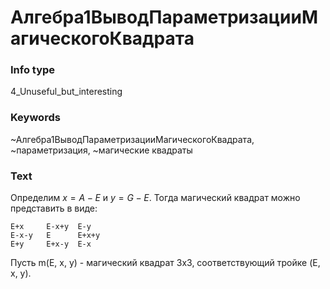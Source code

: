 # Алгебра1ВыводПараметризацииМагическогоКвадрата
### Info type
4_Unuseful_but_interesting
### Keywords
~Алгебра1ВыводПараметризацииМагическогоКвадрата, ~параметризация, ~магические квадраты
### Text
Определим $x = A - E$ и $y = G - E$.
Тогда магический квадрат можно представить в виде:
```
E+x     E-x+y  E-y
E-x-y   E      E+x+y
E+y     E+x-y  E-x
```

Пусть m(E, x, y) - магический квадрат 3x3, соответствующий тройке (E, x, y).
```

